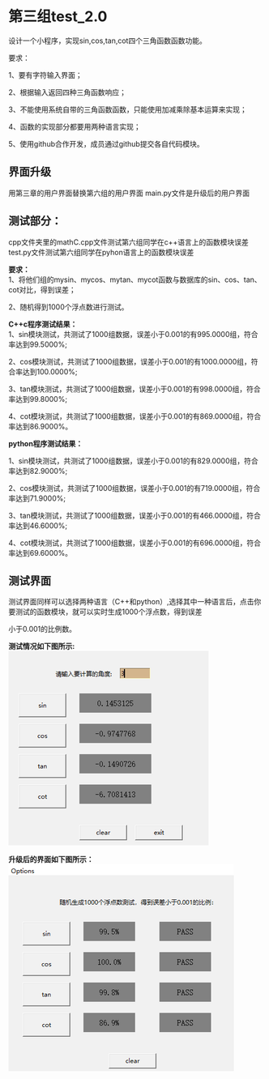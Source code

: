 # 第三组test_2.0
设计一个小程序，实现sin,cos,tan,cot四个三角函数函数功能。

要求：

   1、要有字符输入界面；
  
   2、根据输入返回四种三角函数响应；
  
   3、不能使用系统自带的三角函数函数，只能使用加减乘除基本运算来实现； 
   
   4、函数的实现部分都要用两种语言实现；
   
   5、使用github合作开发，成员通过github提交各自代码模块。
   
## 界面升级
用第三章的用户界面替换第六组的用户界面
main.py文件是升级后的用户界面
   
## 测试部分：
cpp文件夹里的mathC.cpp文件测试第六组同学在c++语言上的函数模块误差  
test.py文件测试第六组同学在pyhon语言上的函数模块误差

**要求：**  
1、将他们组的mysin、mycos、mytan、mycot函数与数据库的sin、cos、tan、cot对比，得到误差；

2、随机得到1000个浮点数进行测试。


**C++c程序测试结果：**  
1、sin模块测试，共测试了1000组数据，误差小于0.001的有995.0000组，符合率达到99.5000%;

2、cos模块测试，共测试了1000组数据，误差小于0.001的有1000.0000组，符合率达到100.0000%;

3、tan模块测试，共测试了1000组数据，误差小于0.001的有998.0000组，符合率达到99.8000%;

4、cot模块测试，共测试了1000组数据，误差小于0.001的有869.0000组，符合率达到86.9000%。

**python程序测试结果：**  

1、sin模块测试，共测试了1000组数据，误差小于0.001的有829.0000组，符合率达到82.9000%;

2、cos模块测试，共测试了1000组数据，误差小于0.001的有719.0000组，符合率达到71.9000%;

3、tan模块测试，共测试了1000组数据，误差小于0.001的有466.0000组，符合率达到46.6000%;

4、cot模块测试，共测试了1000组数据，误差小于0.001的有696.0000组，符合率达到69.6000%。

## 测试界面

测试界面同样可以选择两种语言（C++和python）,选择其中一种语言后，点击你要测试的函数模块，就可以实时生成1000个浮点数，得到误差 

小于0.001的比例数。
 
**测试情况如下图所示:**    
![test interface](https://github.com/yangyuxue-cqu/cqu-team1-Repository/blob/group3_test/images/calculate.png)

**升级后的界面如下图所示：**    
![User interface](https://github.com/yangyuxue-cqu/cqu-team1-Repository/blob/group3_test/images/test.png)

 
